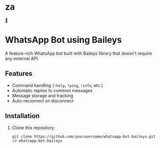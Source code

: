 # za
🎴
# WhatsApp Bot using Baileys

A feature-rich WhatsApp bot built with Baileys library that doesn't require any external API.

## Features

- Command handling (`!help`, `!ping`, `!info`, etc.)
- Automatic replies to common messages
- Message storage and tracking
- Auto-reconnect on disconnect

## Installation

1. Clone this repository:
   ```bash
   git clone https://github.com/yourusername/whatsapp-bot-baileys.git
   cd whatsapp-bot-baileys
